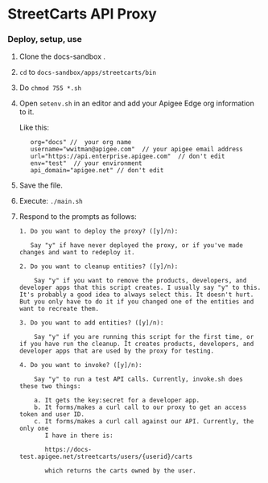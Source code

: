 # StreetCarts API Proxy

### Deploy, setup, use

1. Clone the docs-sandbox .
2. `cd` to `docs-sandbox/apps/streetcarts/bin`
3. Do `chmod 755 *.sh`
4. Open `setenv.sh` in an editor and add your Apigee Edge org information to it. 

    Like this:
    ```
       org="docs" //  your org name
       username="wwitman@apigee.com"  // your apigee email address
       url="https://api.enterprise.apigee.com"  // don't edit
       env="test"  // your environment
       api_domain="apigee.net" // don't edit
    ```

5. Save the file.
4. Execute: `./main.sh`
5. Respond to the prompts as follows:

   ```
   1. Do you want to deploy the proxy? ([y]/n):

      Say "y" if have never deployed the proxy, or if you've made changes and want to redeploy it. 

   2. Do you want to cleanup entities? ([y]/n):

       Say "y" if you want to remove the products, developers, and developer apps that this script creates. I usually say "y" to this. It's probably a good idea to always select this. It doesn't hurt. But you only have to do it if you changed one of the entities and want to recreate them. 

   3. Do you want to add entities? ([y]/n):

       Say "y" if you are running this script for the first time, or if you have run the cleanup. It creates products, developers, and developer apps that are used by the proxy for testing. 

   4. Do you want to invoke? ([y]/n):

       Say "y" to run a test API calls. Currently, invoke.sh does these two things:

       a. It gets the key:secret for a developer app.
       b. It forms/makes a curl call to our proxy to get an access token and user ID.
       c. It forms/makes a curl call against our API. Currently, the only one 
          I have in there is:

          https://docs-test.apigee.net/streetcarts/users/{userid}/carts

          which returns the carts owned by the user.

   ```
